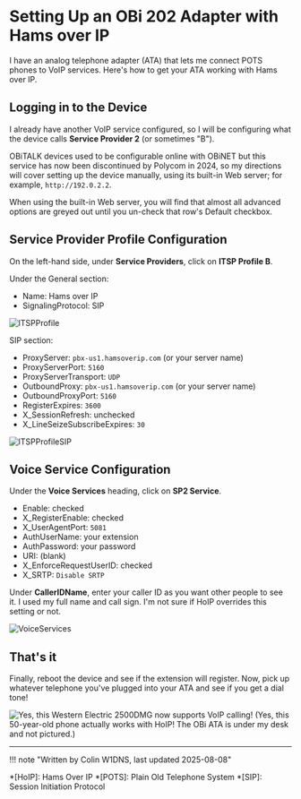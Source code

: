# Setting Up an OBi 202 Adapter with Hams over IP

I have an analog telephone adapter (ATA) that lets me connect POTS phones to VoIP services.  Here's how to get your ATA working with Hams over IP.

## Logging in to the Device

I already have another VoIP service configured, so I will be configuring what the device calls **Service Provider 2** (or sometimes "B").

OBiTALK devices used to be configurable online with OBiNET but this service has now been discontinued by Polycom in 2024, so my directions will cover setting up the device manually, using its built-in Web server; for example, `http://192.0.2.2`.

When using the built-in Web server, you will find that almost all advanced options are greyed out until you un-check that row's Default checkbox.

## Service Provider Profile Configuration

On the left-hand side, under **Service Providers**, click on **ITSP Profile B**.

Under the General section:

* Name: Hams over IP
* SignalingProtocol: SIP

![ITSPProfile](https://user-images.githubusercontent.com/19931245/231046347-6e35f7b6-c6be-4260-bb5c-abb35194a735.png)

SIP section:

* ProxyServer: `pbx-us1.hamsoverip.com` (or your server name)
* ProxyServerPort: `5160`
* ProxyServerTransport: `UDP`
* OutboundProxy: `pbx-us1.hamsoverip.com` (or your server name)
* OutboundProxyPort: `5160`
* RegisterExpires: `3600`
* X_SessionRefresh: unchecked
* X_LineSeizeSubscribeExpires: `30`

![ITSPProfileSIP](https://user-images.githubusercontent.com/19931245/231046413-f732be9a-2985-479a-9721-c3f2fa9d894c.png)

## Voice Service Configuration

Under the **Voice Services** heading, click on **SP2 Service**.

* Enable: checked
* X_RegisterEnable: checked
* X_UserAgentPort: `5081`
* AuthUserName: your extension
* AuthPassword: your password
* URI: (blank)
* X_EnforceRequestUserID: checked
* X_SRTP: `Disable SRTP`

Under **CallerIDName**, enter your caller ID as you want other people to see it.  I used my full name and call sign.  I'm not sure if HoIP overrides this setting or not.

![VoiceServices](https://user-images.githubusercontent.com/19931245/231046325-be5aa42f-0aab-459e-a0ba-e9a537c7f3cc.png)

## That's it

Finally, reboot the device and see if the extension will register.  Now, pick up whatever telephone you've plugged into your ATA and see if you get a dial tone!

![Yes, this Western Electric 2500DMG now supports VoIP calling!](https://user-images.githubusercontent.com/19931245/231046451-33b4da9a-7c52-47d4-bdb7-96ecfef54618.jpg)
(Yes, this 50-year-old phone actually works with HoIP!  The OBi ATA is under my desk and not pictured.)

----

!!! note "Written by Colin W1DNS, last updated 2025-08-08"

*[HoIP]: Hams Over IP
*[POTS]: Plain Old Telephone System
*[SIP]: Session Initiation Protocol
